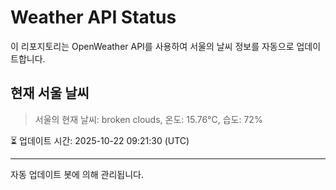 
# Weather API Status

이 리포지토리는 OpenWeather API를 사용하여 서울의 날씨 정보를 자동으로 업데이트합니다.

## 현재 서울 날씨
> 서울의 현재 날씨: broken clouds, 온도: 15.76°C, 습도: 72%

⏳ 업데이트 시간: 2025-10-22 09:21:30 (UTC)

---
자동 업데이트 봇에 의해 관리됩니다.
